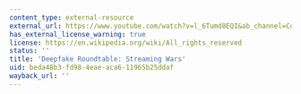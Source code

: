 ```yaml
---
content_type: external-resource
external_url: https://www.youtube.com/watch?v=l_6Tumd8EQI&ab_channel=Collider
has_external_license_warning: true
license: https://en.wikipedia.org/wiki/All_rights_reserved
status: ''
title: 'Deepfake Roundtable: Streaming Wars'
uid: beda48b3-fd98-4eae-aca6-11965b25ddaf
wayback_url: ''
---
```

